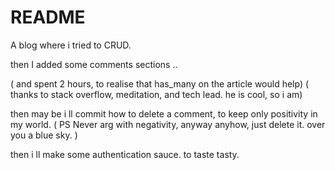 # README

A blog where i tried to CRUD. 

then I added some comments sections .. 

( and spent 2 hours, to realise that has_many on the article would help)
( thanks to stack overflow, meditation, and tech lead. he is cool, so i am)

then may be i ll commit how to delete a comment, to keep only positivity in my world. 
( PS Never arg with negativity, anyway anyhow, just delete it. over you a blue sky. )

then i ll make some authentication sauce. to taste tasty. 